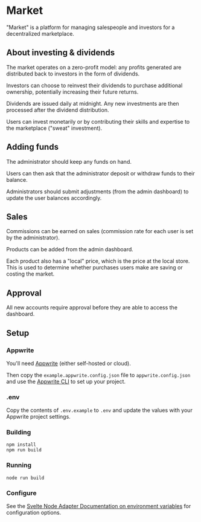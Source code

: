 # Market

"Market" is a platform for managing salespeople and investors for a decentralized marketplace.

## About investing & dividends

The market operates on a zero-profit model: any profits generated are distributed back to investors in the form of dividends.

Investors can choose to reinvest their dividends to purchase additional ownership, potentially increasing their future returns.

Dividends are issued daily at midnight. Any new investments are then processed after the dividend distribution.

Users can invest monetarily or by contributing their skills and expertise to the marketplace ("sweat" investment).

## Adding funds

The administrator should keep any funds on hand.

Users can then ask that the administrator deposit or withdraw funds to their balance.

Administrators should submit adjustments (from the admin dashboard) to update the user balances accordingly.

## Sales

Commissions can be earned on sales (commission rate for each user is set by the administrator).

Products can be added from the admin dashboard.

Each product also has a "local" price, which is the price at the local store. This is used to determine whether purchases users make are saving or costing the market.

## Approval

All new accounts require approval before they are able to access the dashboard.

## Setup

### Appwrite

You'll need [Appwrite](https://appwrite.io) (either self-hosted or cloud).

Then copy the `example.appwrite.config.json` file to `appwrite.config.json` and use the [Appwrite CLI](https://appwrite.io/docs/tooling/command-line/installation) to set up your project.

### .env

Copy the contents of `.env.example` to `.env` and update the values with your Appwrite project settings.

### Building

```shell
npm install
npm run build
```

### Running

```shell
node run build
```

### Configure

See the [Svelte Node Adapter Documentation on environment variables](https://svelte.dev/docs/kit/adapter-node#Environment-variables) for configuration options.

